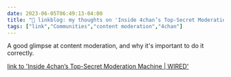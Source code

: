 ---date: 2023-06-05T06:49:13-04:00title: "🔗 linkblog: my thoughts on 'Inside 4chan’s Top-Secret Moderation Machine | WIRED'"tags: ["link","Communities","content moderation","4chan"]---A good glimpse at content moderation, and why it's important to do it correctly.   [link to 'Inside 4chan’s Top-Secret Moderation Machine | WIRED'](https://www.wired.com/story/4chan-moderation-buffalo-shooting/)
